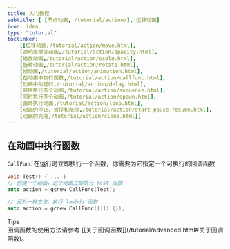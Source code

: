 ```yaml
---
title: 入门教程
subtitle: [ [节点动画, /tutorial/action/], 位移动画]
icon: idea
type: "tutorial"
toclinker: 
    [[位移动画,/tutorial/action/move.html],
    [透明度渐变动画,/tutorial/action/opacity.html],
    [缩放动画,/tutorial/action/scale.html],
    [旋转动画,/tutorial/action/rotate.html],
    [帧动画,/tutorial/action/animation.html],
    [在动画中执行函数,/tutorial/action/callfunc.html],
    [动画中的延时,/tutorial/action/delay.html],
    [顺序执行多个动画,/tutorial/action/sequence.html],
    [同时执行多个动画,/tutorial/action/spawn.html],
    [循环执行动画,/tutorial/action/loop.html],
    [动画的停止、暂停和继续,/tutorial/action/start-pause-resume.html],
    [动画的克隆,/tutorial/action/clone.html]]
---
```

## 在动画中执行函数

`CallFunc` 在运行时立即执行一个函数，你需要为它指定一个可执行的回调函数

```cpp
void Test() { ... }
// 创建一个动画，这个动画立即执行 Test 函数
auto action = gcnew CallFunc(Test);
```

```cpp
// 另外一种方法，执行 lambda 函数
auto action = gcnew CallFunc([]() {});
```

<div class="ui info message"><div class="header">Tips </div>
回调函数的使用方法请参考 [[关于回调函数]](/tutorial/advanced.html#关于回调函数)。
</div>
